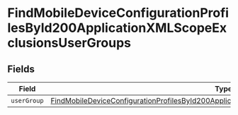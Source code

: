 # FindMobileDeviceConfigurationProfilesById200ApplicationXMLScopeExclusionsUserGroups


## Fields

| Field                                                                                                                                                                                                                   | Type                                                                                                                                                                                                                    | Required                                                                                                                                                                                                                | Description                                                                                                                                                                                                             |
| ----------------------------------------------------------------------------------------------------------------------------------------------------------------------------------------------------------------------- | ----------------------------------------------------------------------------------------------------------------------------------------------------------------------------------------------------------------------- | ----------------------------------------------------------------------------------------------------------------------------------------------------------------------------------------------------------------------- | ----------------------------------------------------------------------------------------------------------------------------------------------------------------------------------------------------------------------- |
| `userGroup`                                                                                                                                                                                                             | [FindMobileDeviceConfigurationProfilesById200ApplicationXMLScopeExclusionsUserGroupsUserGroup](../../models/operations/findmobiledeviceconfigurationprofilesbyid200applicationxmlscopeexclusionsusergroupsusergroup.md) | :heavy_minus_sign:                                                                                                                                                                                                      | N/A                                                                                                                                                                                                                     |